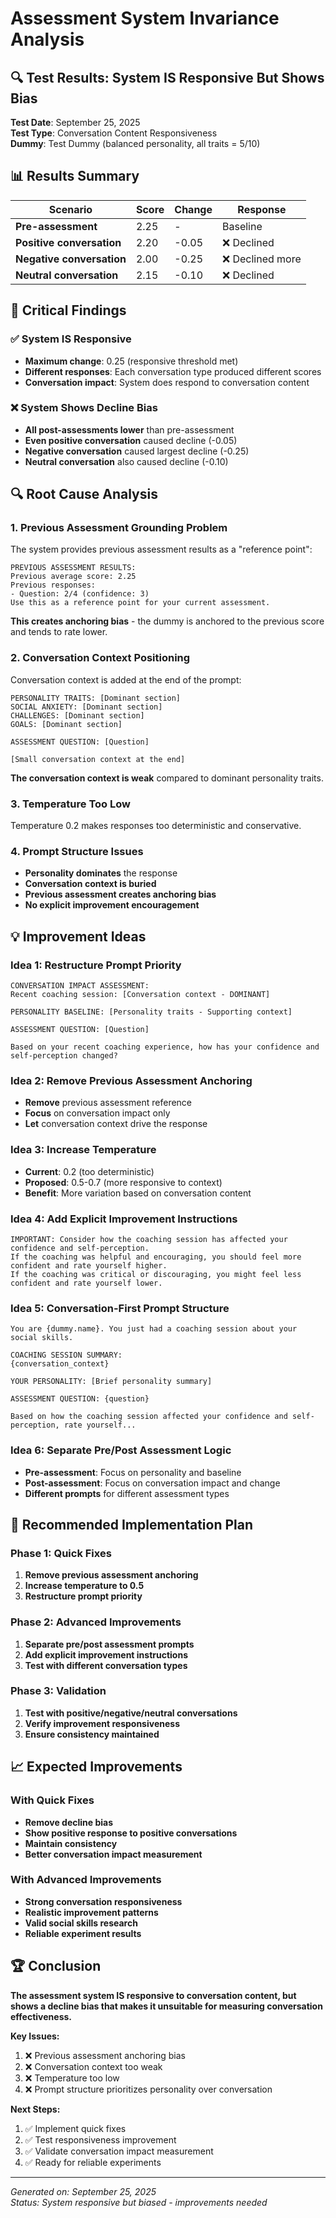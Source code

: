 # Assessment System Invariance Analysis

## 🔍 **Test Results: System IS Responsive But Shows Bias**

**Test Date**: September 25, 2025  
**Test Type**: Conversation Content Responsiveness  
**Dummy**: Test Dummy (balanced personality, all traits = 5/10)

## 📊 **Results Summary**

| Scenario | Score | Change | Response |
|----------|-------|--------|----------|
| **Pre-assessment** | 2.25 | - | Baseline |
| **Positive conversation** | 2.20 | -0.05 | ❌ Declined |
| **Negative conversation** | 2.00 | -0.25 | ❌ Declined more |
| **Neutral conversation** | 2.15 | -0.10 | ❌ Declined |

## 🚨 **Critical Findings**

### **✅ System IS Responsive**
- **Maximum change**: 0.25 (responsive threshold met)
- **Different responses**: Each conversation type produced different scores
- **Conversation impact**: System does respond to conversation content

### **❌ System Shows Decline Bias**
- **All post-assessments lower** than pre-assessment
- **Even positive conversation** caused decline (-0.05)
- **Negative conversation** caused largest decline (-0.25)
- **Neutral conversation** also caused decline (-0.10)

## 🔍 **Root Cause Analysis**

### **1. Previous Assessment Grounding Problem**
The system provides previous assessment results as a "reference point":
```
PREVIOUS ASSESSMENT RESULTS:
Previous average score: 2.25
Previous responses:
- Question: 2/4 (confidence: 3)
Use this as a reference point for your current assessment.
```

**This creates anchoring bias** - the dummy is anchored to the previous score and tends to rate lower.

### **2. Conversation Context Positioning**
Conversation context is added at the end of the prompt:
```
PERSONALITY TRAITS: [Dominant section]
SOCIAL ANXIETY: [Dominant section]
CHALLENGES: [Dominant section]
GOALS: [Dominant section]

ASSESSMENT QUESTION: [Question]

[Small conversation context at the end]
```

**The conversation context is weak** compared to dominant personality traits.

### **3. Temperature Too Low**
Temperature 0.2 makes responses too deterministic and conservative.

### **4. Prompt Structure Issues**
- **Personality dominates** the response
- **Conversation context is buried**
- **Previous assessment creates anchoring bias**
- **No explicit improvement encouragement**

## 💡 **Improvement Ideas**

### **Idea 1: Restructure Prompt Priority**
```
CONVERSATION IMPACT ASSESSMENT:
Recent coaching session: [Conversation context - DOMINANT]

PERSONALITY BASELINE: [Personality traits - Supporting context]

ASSESSMENT QUESTION: [Question]

Based on your recent coaching experience, how has your confidence and self-perception changed?
```

### **Idea 2: Remove Previous Assessment Anchoring**
- **Remove** previous assessment reference
- **Focus** on conversation impact only
- **Let** conversation context drive the response

### **Idea 3: Increase Temperature**
- **Current**: 0.2 (too deterministic)
- **Proposed**: 0.5-0.7 (more responsive to context)
- **Benefit**: More variation based on conversation content

### **Idea 4: Add Explicit Improvement Instructions**
```
IMPORTANT: Consider how the coaching session has affected your confidence and self-perception. 
If the coaching was helpful and encouraging, you should feel more confident and rate yourself higher.
If the coaching was critical or discouraging, you might feel less confident and rate yourself lower.
```

### **Idea 5: Conversation-First Prompt Structure**
```
You are {dummy.name}. You just had a coaching session about your social skills.

COACHING SESSION SUMMARY:
{conversation_context}

YOUR PERSONALITY: [Brief personality summary]

ASSESSMENT QUESTION: {question}

Based on how the coaching session affected your confidence and self-perception, rate yourself...
```

### **Idea 6: Separate Pre/Post Assessment Logic**
- **Pre-assessment**: Focus on personality and baseline
- **Post-assessment**: Focus on conversation impact and change
- **Different prompts** for different assessment types

## 🎯 **Recommended Implementation Plan**

### **Phase 1: Quick Fixes**
1. **Remove previous assessment anchoring**
2. **Increase temperature to 0.5**
3. **Restructure prompt priority**

### **Phase 2: Advanced Improvements**
1. **Separate pre/post assessment prompts**
2. **Add explicit improvement instructions**
3. **Test with different conversation types**

### **Phase 3: Validation**
1. **Test with positive/negative/neutral conversations**
2. **Verify improvement responsiveness**
3. **Ensure consistency maintained**

## 📈 **Expected Improvements**

### **With Quick Fixes**
- **Remove decline bias**
- **Show positive response to positive conversations**
- **Maintain consistency**
- **Better conversation impact measurement**

### **With Advanced Improvements**
- **Strong conversation responsiveness**
- **Realistic improvement patterns**
- **Valid social skills research**
- **Reliable experiment results**

## 🏆 **Conclusion**

**The assessment system IS responsive to conversation content, but shows a decline bias that makes it unsuitable for measuring conversation effectiveness.**

**Key Issues:**
1. ❌ Previous assessment anchoring bias
2. ❌ Conversation context too weak
3. ❌ Temperature too low
4. ❌ Prompt structure prioritizes personality over conversation

**Next Steps:**
1. ✅ Implement quick fixes
2. ✅ Test responsiveness improvement
3. ✅ Validate conversation impact measurement
4. ✅ Ready for reliable experiments

---

*Generated on: September 25, 2025*  
*Status: System responsive but biased - improvements needed*



